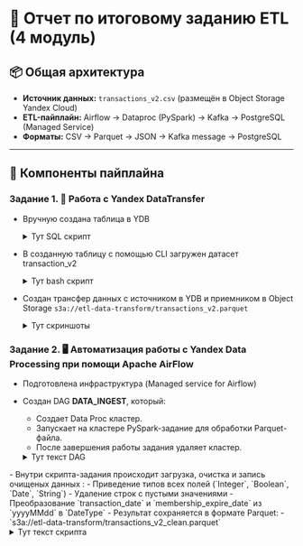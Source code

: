 
# 📝 Отчет по итоговому заданию ETL (4 модуль)

## 📦 Общая архитектура

- **Источник данных:** `transactions_v2.csv` (размещён в Object Storage Yandex Cloud)
- **ETL-пайплайн:** Airflow → Dataproc (PySpark) → Kafka → PostgreSQL (Managed Service)
- **Форматы:** CSV → Parquet → JSON → Kafka message → PostgreSQL

---

## 🔧 Компоненты пайплайна

### Задание 1. 🔄️ Работа с Yandex DataTransfer

- Вручную создана таблица в YDB
  <details>
    <summary>Тут SQL скрипт</summary>
  
    ### sql-скрипт создания таблицы в YDB
    ```sql
    CREATE TABLE transactions_v2 (
          msno Utf8,
          payment_method_id Int32,
          payment_plan_days Int32,
          plan_list_price Int32,
          actual_amount_paid Int32,
          is_auto_renew Int8,
          transaction_date Utf8,
          membership_expire_date Utf8,
          is_cancel Int8,
          PRIMARY KEY (msno)
      );
    ```
  </details> 
- В созданную таблицу с помощью CLI загружен датасет transaction_v2
  <details>
    <summary>Тут bash скрипт</summary>
  
    ### bash-скрипт загрузки датасета
    ```bash
    ydb  `
    --endpoint grpcs://ydb.serverless.yandexcloud.net:2135 `
    --database /ru-central1/b1g9tm1cvjc9r6hl0g83/etn4ciikjn2811hfpjo9 `
    --sa-key-file authorized_key.json `
    import file csv `
    --path transactions_v2 `
    --delimiter "," `
    --skip-rows 1 `
    --null-value "" `
    --verbose `
    transactions_v2.csv
    ```
  </details> 
- Создан трансфер данных с источником в YDB и приемником в Object Storage
  `s3a://etl-data-transform/transactions_v2.parquet`
    	<details>
    	<summary>Тут скриншоты</summary>
		- ![Скриншот](screenshots/screenshot1.jpg)
  		- ![Скриншот](screenshots/screenshot2.jpg)
  		- ![Скриншот](screenshots/screenshot3.jpg)
	</details> 

### Задание 2.  🖥️ Автоматизация работы с Yandex Data Processing при помощи Apache AirFlow

- Подготовлена инфраструктура (Managed service for Airflow)
- Создан DAG **DATA_INGEST**, который:
    - Создает Data Proc кластер.      
    - Запускает на кластере PySpark-задание для обработки Parquet-файла.
    - После завершения работы задания удаляет кластер.
  	<details>
    		<summary>Тут текст DAG</summary>
  
	 ### Data-proc-DAG.py
  
	 ```python
	    import uuid
		import datetime
		from airflow import DAG
		from airflow.utils.trigger_rule import TriggerRule
		from airflow.providers.yandex.operators.yandexcloud_dataproc import (
		    DataprocCreateClusterOperator,
		    DataprocCreatePysparkJobOperator,
		    DataprocDeleteClusterOperator,
		)
		
		# Данные вашей инфраструктуры
		YC_DP_AZ = 'ru-central1-a'
		YC_DP_SSH_PUBLIC_KEY = 'ssh-ed25519 AAAAC3NzaC1lZDI1NTE5AAAAIL7QzQcp0xQqFK6vEAo+hrKFwEWDYi9+ypctkf1LxcyE vasil@LES_PC'
		YC_DP_SUBNET_ID = 'e9btfqefvs4ved64rkg6'
		YC_DP_SA_ID = 'ajerrplc7q4nqek3211q'
		YC_DP_METASTORE_URI = '10.128.0.15'
		YC_BUCKET = 'etl-dataproc'
		
		# Настройки DAG
		with DAG(
		        'DATA_INGEST',
		        schedule_interval='@hourly',
		        tags=['data-processing-and-airflow'],
		        start_date=datetime.datetime.now(),
		        max_active_runs=1,
		        catchup=False
		) as ingest_dag:
		    # 1 этап: создание кластера Yandex Data Proc
		    create_spark_cluster = DataprocCreateClusterOperator(
		        task_id='dp-cluster-create-task',
		        cluster_name=f'tmp-dp-{uuid.uuid4()}',
		        cluster_description='Временный кластер для выполнения PySpark-задания под оркестрацией Managed Service for Apache Airflow™',
		        ssh_public_keys=YC_DP_SSH_PUBLIC_KEY,
		        service_account_id=YC_DP_SA_ID,
		        subnet_id=YC_DP_SUBNET_ID,
		        s3_bucket=YC_BUCKET,
		        zone=YC_DP_AZ,
		        cluster_image_version='2.1',
		        masternode_resource_preset='s2.small',  # минимальный ресурсный пресет
		        masternode_disk_type='network-hdd',
		        masternode_disk_size=32,  # уменьшенный размер диска
		        computenode_resource_preset='s2.small',  # уменьшенный ресурсный пресет
		        computenode_disk_type='network-hdd',
		        computenode_disk_size=32,  # уменьшенный размер диска
		        computenode_count=1,  # уменьшенное количество узлов
		        computenode_max_hosts_count=3,  # уменьшенное максимальное масштабирование
		        services=['YARN', 'SPARK'],
		        datanode_count=0,
		        properties={
		            'spark:spark.hive.metastore.uris': f'thrift://{YC_DP_METASTORE_URI}:9083',
		        },
		    )
	
	    # 2 этап: запуск задания PySpark
	    poke_spark_processing = DataprocCreatePysparkJobOperator(
	        task_id='dp-cluster-pyspark-task',
	        main_python_file_uri=f's3a://{YC_BUCKET}/scripts/clean-data.py',
	    )
	
	    # 3 этап: удаление кластера Yandex Data Processing
	    delete_spark_cluster = DataprocDeleteClusterOperator(
	        task_id='dp-cluster-delete-task',
	        trigger_rule=TriggerRule.ALL_DONE,
	    )
	
	    # Формирование DAG из указанных выше этапов
	    create_spark_cluster >> poke_spark_processing >> delete_spark_cluster```
		
</details> 
- Внутри скрипта-задания происходит загрузка, очистка и запись очищеных данных :
  - Приведение типов всех полей (`Integer`, `Boolean`, `Date`, `String`)
  - Удаление строк с пустыми значениями
  - Преобразование `transaction_date` и `membership_expire_date` из `yyyyMMdd` в `DateType`
- Результат сохраняется в формате Parquet:
  - `s3a://etl-data-transform/transactions_v2_clean.parquet`
  <details>
    <summary>Тут текст скрипта</summary>
  
	### clean-data.py
		  
	```python
		from pyspark.sql import SparkSession
		from pyspark.sql.functions import col, to_date
		from pyspark.sql.types import IntegerType, StringType, BooleanType
		from pyspark.sql.utils import AnalysisException
		
		
		# === Spark session ===
		spark = SparkSession.builder.appName("Parquet ETL with Logging to S3").getOrCreate()
		
		
		# === Пути ===
		source_path = "s3a://etl-data-source/transactions_v2.csv"
		target_path = "s3a://etl-data-transform/transactions_v2_clean.parquet"
		
		try:
		    print(f"Чтение данных из: {source_path}")
		    df = spark.read.option("header", "true").option("inferSchema", "true").csv(source_path)
		
		    print("Схема исходных данных:")
		    df.printSchema()
		
		    # Приведение типов + формат даты YYYYMMDD
		    df = df.withColumn("actual_amount_paid", col("actual_amount_paid").cast(IntegerType())) \
		           .withColumn("is_auto_renew", col("is_auto_renew").cast(BooleanType())) \
		           .withColumn("is_cancel", col("is_cancel").cast(BooleanType())) \
		           .withColumn("membership_expire_date", to_date(col("membership_expire_date").cast("string"), "yyyyMMdd")) \
		           .withColumn("msno", col("msno").cast(StringType())) \
		           .withColumn("payment_method_id", col("payment_method_id").cast(IntegerType())) \
		           .withColumn("payment_plan_days", col("payment_plan_days").cast(IntegerType())) \
		           .withColumn("plan_list_price", col("plan_list_price").cast(IntegerType())) \
		           .withColumn("transaction_date", to_date(col("transaction_date").cast("string"),  "yyyyMMdd"))
		
		    print("Схема преобразованных данных:")
		    df.printSchema()
		
		    # Удаление строк с пропущенными значениями
		    df = df.na.drop()
		
		    print("Пример данных после преобразования:")
		    df.show(5)
		
		    print(f"Запись в Parquet: {target_path}")
		    df.write.mode("overwrite").parquet(target_path)
		
		    print("✅ Данные успешно сохранены в Parquet.")

		except AnalysisException as ae:
		    print("❌ Ошибка анализа:", ae)
		except Exception as e:
		    print("❌ Общая ошибка:", e)
	
		spark.stop()```
	
 	 </details> 
### Задание 3. 📤 Работа с топиками Apache Kafka® с помощью PySpark-заданий в Yandex Data Processing

- Создан кластер Data Proc, поднят Managed service for Kafka
- В Object Storage помещены скрипты:  
	- Скрипт `kafka-write.py`:
	  - Загружает данные из Parquet-файла с очищенными данными.
	  - Каждую секунду выбирает 100 случайных строк.
	  - Преобразует их в JSON.
	  - Отправляет в Kafka-топик `dataproc-kafka-topic`.
     		<details>
    			<summary>Тут текст скрипта</summary>
  
			### kafka-write.py
			  
			```python
			import time
			from pyspark.sql import SparkSession
			from pyspark.sql.functions import col, to_json, struct, rand
			
			def main():
			    spark = SparkSession.builder \
				.appName("parquet-to-kafka-loop-json") \
				.getOrCreate()
	
		    # Чтение parquet-файла
		    df = spark.read.parquet("s3a://etl-data-transform/transactions_v2_clean.parquet").cache()
		    total = df.count()
		    print(f"📦 Загружено {total} строк")
		
		    while True:
			# 100 случайных строк
			batch_df = df.orderBy(rand()).limit(100)
		
			# Преобразование в JSON
			kafka_df = batch_df.select(to_json(struct([col(c) for c in batch_df.columns])).alias("value"))
		
			# Отправка в Kafka
			kafka_df.write \
			    .format("kafka") \
			    .option("kafka.bootstrap.servers", "rc1a-sp0t812fps48sn74.mdb.yandexcloud.net:9091") \
			    .option("topic", "dataproc-kafka-topic") \
			    .option("kafka.security.protocol", "SASL_SSL") \
			    .option("kafka.sasl.mechanism", "SCRAM-SHA-512") \
			    .option("kafka.sasl.jaas.config",
				    "org.apache.kafka.common.security.scram.ScramLoginModule required "
				    "username=\"user1\" "
				    "password=\"password1\";") \
			    .save()
	
		        print("✅ Отправлено 100 сообщений в формате JSON в Kafka")
		        time.sleep(1)
		
		    	spark.stop()
		
			if __name__ == "__main__":
			    main()```
	    	
		</details>
   
	- Kafka использует:
	  - Протокол: `SASL_SSL`
	  - Механизм: `SCRAM-SHA-512`

### 3. 📥 Чтение из Kafka и запись в PostgreSQL

- Стриминговое приложение на PySpark:
  - Читает сообщения из Kafka.
  - Десериализует JSON.
  - Преобразует даты.
  - Пишет в таблицу PostgreSQL `transactions_stream` с помощью `.foreachBatch()`.

---

## 📊 Визуализация в Yandex DataLens

**Настройки фильтрации:**
- 🔍 Фильтр по полю `msno`
- 📅 Сортировка по дате транзакции (сначала новые)

### 🔹 Дашборды и чарты

| Название чартa             | Источник        | Автор          | Дата     | Описание                                          |
|----------------------------|------------------|----------------|----------|---------------------------------------------------|
| 💳 Методы оплаты по сумме  | kafka-stream     | skyranger2008  | 15.06.25 | Топ-10 payment_method_id по `actual_amount_paid` |
| 📆 Сумма по месяцам         | kafka-stream     | skyranger2008  | 15.06.25 | Группировка по `transaction_date`, сумма         |
| 📆 Количество по месяцам    | kafka-stream     | skyranger2008  | 15.06.25 | Кол-во транзакций по месяцам                      |
| 🧾 Методы оплаты            | kafka-stream     | skyranger2008  | 15.06.25 | Распределение по `payment_method_id`             |

---

## ✅ Результаты выполнения

- ✅ Файл CSV успешно загружен, очищен, сохранён в Parquet
- ✅ Kafka-топик получает данные в режиме реального времени
- ✅ PostgreSQL таблица наполняется через стриминг из Kafka
- ✅ Данные визуализированы в Yandex DataLens
